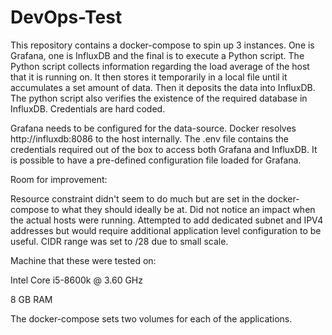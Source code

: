 # DevOps-Test

This repository contains a docker-compose to spin up 3 instances. One is Grafana, one is InfluxDB and the final is to execute a Python script. The Python script collects information 
regarding the load average of the host that it is running on. It then stores it temporarily in a local file until it accumulates a set amount of data. Then it deposits the data into InfluxDB.
The python script also verifies the existence of the required database in InfluxDB. Credentials are hard coded. 

Grafana needs to be configured for the data-source. Docker resolves http://influxdb:8086 to the host internally. The .env file contains the credentials required out of the box to access both
Grafana and InfluxDB. It is possible to have a pre-defined configuration file loaded for Grafana.

Room for improvement:

Resource constraint didn't seem to do much but are set in the docker-compose to what they should ideally be at. Did not notice an impact when the actual hosts were running. Attempted to add dedicated
subnet and IPV4 addresses but would require additional application level configuration to be useful. CIDR range was set to /28 due to small scale. 

Machine that these were tested on:

Intel Core i5-8600k @ 3.60 GHz

8 GB RAM

The docker-compose sets two volumes for each of the applications. 



